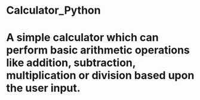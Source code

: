 # Calculator_Python
# A simple calculator which can perform basic arithmetic operations like addition, subtraction, multiplication or division based upon the user input.
